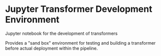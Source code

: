 # Jupyter Transformer Development Environment
Jupyter notebook for the development of transformers 

Provides a "sand box" environment for testing and building a transformer before actual deployment within the pipeline.

